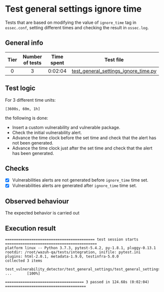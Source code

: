 # Test general settings ignore time

Tests that are based on modifying the value of `ignore_time` tag in `ossec.conf`, setting different times and checking
the result in `ossec.log`.

## General info

|Tier | Number of tests | Time spent| Test file |
|:--:|:--:|:--:|:--:|
| 0 | 3 | 0:02:04 | [test_general_settings_ignore_time.py](../../test_general_settings/test_general_settings_ignore_time.py)|

## Test logic

For 3 different time units:

```
[3600s, 60m, 1h]
```

the following is done:

- Insert a custom vulnerability and vulnerable package.
- Check the initial vulnerability alert.
- Advance the time clock before the set time and check that the alert has not been generated.
- Advance the time clock just after the set time and check that the alert has been generated.

## Checks

- [x] Vulnerabilities alerts are not generated before `ignore_time` time set.
- [x] Vulnerabilities alerts are generated after `ignore_time` time set.

## Observed behaviour

The expected behavior is carried out

## Execution result

```
========================================= test session starts ==========================================
platform linux -- Python 3.7.3, pytest-5.4.2, py-1.8.1, pluggy-0.13.1
rootdir: /root/wazuh-qa/tests/integration, inifile: pytest.ini
plugins: html-2.0.1, metadata-1.9.0, testinfra-5.0.0
collected 3 items

test_vulnerability_detector/test_general_settings/test_general_settings_ignore_time.py ...       [100%]

==================================== 3 passed in 124.68s (0:02:04) =====================================
```
